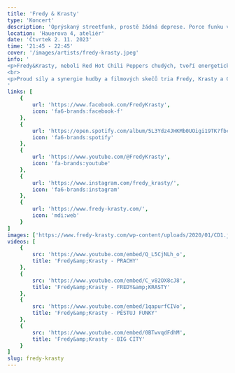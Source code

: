 ```yaml
---
title: 'Fredy & Krasty'
type: 'Koncert'
description: 'Oprýskaný streetfunk, prostě žádná deprese. Porce funku velikosti dospělého opičího samce, plná nadsázky a humoru.'
location: 'Hauerova 4, ateliér'
date: 'Čtvrtek 2. 11. 2023'
time: '21:45 - 22:45'
cover: '/images/artists/fredy-krasty.jpeg'
info: '
<p>Fredy&Krasty, neboli Red Hot Chili Peppers chudých, tvoří energetické trio. Lídr a showman Fredy, basový terminátor Majkl Bass a zatracený bubeník Magnusson XIV. Celý tento funkční motor pohání všudypřítomná opice Chita a obrovský, uchechtlý klaun Krasty.</p>
<br>
<p>Proud síly a synergie hudby a filmových skečů tria Fredy, Krasty a Chita vás zatáhne do spodního prádla…</p>
'
links: [
    {
        url: 'https://www.facebook.com/FredyKrasty',
        icon: 'fa6-brands:facebook-f'
    },
    {
        url: 'https://open.spotify.com/album/5L3Ydz4JHKMb0UOigi19TK?fbclid=IwAR1mkgwdbe-6bbl9irfQxKvidZuGOg5tGwj6v3cyakVnNQnvzBbDnt4xTyI',
        icon: 'fa6-brands:spotify'
    },
    {
        url: 'https://www.youtube.com/@FredyKrasty',
        icon: 'fa-brands:youtube'
    },
    {
        url: 'https://www.instagram.com/fredy_krasty/',
        icon: 'fa6-brands:instagram'
    },
    {
        url: 'https://www.fredy-krasty.com/',
        icon: 'mdi:web'
    }
]
images: ['https://www.fredy-krasty.com/wp-content/uploads/2020/01/CD1.jpg', 'https://www.fredy-krasty.com/wp-content/uploads/2022/11/288651049_3080619172199242_527487378295787159_n-1024x1536.jpg', 'https://www.fredy-krasty.com/wp-content/uploads/2022/11/70120369_10211846009704258_1255597241893126144_n.jpg', 'https://www.fredy-krasty.com/wp-content/uploads/2022/11/288666255_3080618972199262_5826472992811756396_n-1.jpg']
videos: [
    {
        src: 'https://www.youtube.com/embed/Q_L5CjNLh_o',
        title: 'Fredy&amp;Krasty - PRACHY'
    },
    {
        src: 'https://www.youtube.com/embed/C_v82OX8cJ8',
        title: 'Fredy&amp;Krasty - FREDY&amp;KRASTY'
    },
    {
        src: 'https://www.youtube.com/embed/1qapurfCIVo',
        title: 'Fredy&amp;Krasty - PĚSTUJ FUNKY'
    },
    {
        src: 'https://www.youtube.com/embed/0BTwvqdFdhM',
        title: 'Fredy&amp;Krasty - BIG CITY'
    }
]
slug: fredy-krasty
---
```


